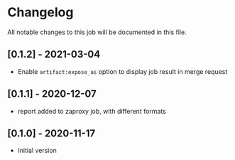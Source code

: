 # Changelog
All notable changes to this job will be documented in this file.

## [0.1.2] - 2021-03-04
* Enable `artifact:expose_as` option to display job result in merge request

## [0.1.1] - 2020-12-07
* report added to zaproxy job, with different formats

## [0.1.0] - 2020-11-17
* Initial version